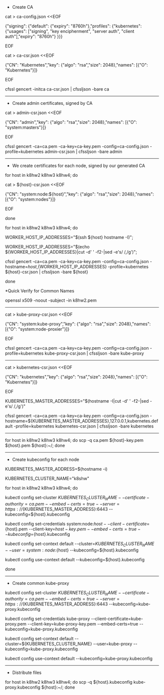 * Create CA

cat > ca-config.json <<EOF

{"signing": {"default": {"expiry": "8760h"},"profiles": {"kubernetes": {"usages": ["signing", "key encipherment", "server auth", "client auth"],"expiry": "8760h"}	}}}

EOF

cat > ca-csr.json <<EOF

{"CN": "Kubernetes","key": {"algo": "rsa","size": 2048},"names": [{"O": "Kubernetes"}]}

EOF


cfssl gencert -initca ca-csr.json | cfssljson -bare ca


--------------------------

* Create admin certificates, signed by CA

cat > admin-csr.json <<EOF

{"CN": "admin","key": {"algo": "rsa","size": 2048},"names": [{"O": "system:masters"}]}

EOF


cfssl gencert -ca=ca.pem -ca-key=ca-key.pem -config=ca-config.json -profile=kubernetes admin-csr.json | cfssljson -bare admin

--------------------------

* We create certificates for each node, signed by our generated CA

for host in k8hw2 k8hw3 k8hw4; do 

cat > ${host}-csr.json <<EOF

{"CN": "system:node:${host}","key": {"algo": "rsa","size": 2048},"names": [{"O": "system:nodes"}]}

EOF

done

for host in k8hw2 k8hw3 k8hw4; do 

WORKER_HOST_IP_ADDRESSES="$(ssh ${host} hostname -I)";

WORKER_HOST_IP_ADDRESSES="$(echo ${WORKER_HOST_IP_ADDRESSES}|cut -d' ' -f2-|sed -e's/ /,/g')";

cfssl gencert -ca=ca.pem -ca-key=ca-key.pem -config=ca-config.json -hostname=${host},${WORKER_HOST_IP_ADDRESSES} -profile=kubernetes ${host}-csr.json | cfssljson -bare ${host}

done

*Quick Verify for Common Names

openssl x509 -noout -subject -in k8hw2.pem

----------------------------------

cat > kube-proxy-csr.json <<EOF

{"CN": "system:kube-proxy","key": {"algo": "rsa","size": 2048},"names": [{"O": "system:node-proxier"}]}

EOF

cfssl gencert -ca=ca.pem -ca-key=ca-key.pem -config=ca-config.json -profile=kubernetes kube-proxy-csr.json | cfssljson -bare kube-proxy

-----------------------------------

cat > kubernetes-csr.json <<EOF

{"CN": "kubernetes","key": {"algo": "rsa","size": 2048},"names": [{"O": "Kubernetes"}]}

EOF

KUBERNETES_MASTER_ADDRESSES="$(hostname -I|cut -d' ' -f2-|sed -e's/ /,/g')"

cfssl gencert -ca=ca.pem -ca-key=ca-key.pem -config=ca-config.json -hostname=${KUBERNETES_MASTER_ADDRESSES},127.0.0.1,kubernetes.default -profile=kubernetes kubernetes-csr.json | cfssljson -bare kubernetes

-----------------------------------

for host in k8hw2 k8hw3 k8hw4; do scp -q ca.pem ${host}-key.pem ${host}.pem ${host}:~/; done

----------------------------------

* Create kubeconfig for each node

KUBERNETES_MASTER_ADDRESS=$(hostname -i)

KUBERNETES_CLUSTER_NAME="k8shw"

for host in k8hw2 k8hw3 k8hw4; do

  kubectl config set-cluster ${KUBERNETES_CLUSTER_NAME} --certificate-authority=ca.pem --embed-certs=true --server=https://${KUBERNETES_MASTER_ADDRESS}:6443 --kubeconfig=${host}.kubeconfig

  kubectl config set-credentials system:node:${host} --client-certificate=${host}.pem --client-key=${host}-key.pem --embed-certs=true --kubeconfig=${host}.kubeconfig

  kubectl config set-context default --cluster=${KUBERNETES_CLUSTER_NAME} --user=system:node:${host} --kubeconfig=${host}.kubeconfig

  kubectl config use-context default --kubeconfig=${host}.kubeconfig

done

----------------------------------

* Create common kube-proxy

kubectl config set-cluster ${KUBERNETES_CLUSTER_NAME} --certificate-authority=ca.pem --embed-certs=true --server=https://${KUBERNETES_MASTER_ADDRESS}:6443 --kubeconfig=kube-proxy.kubeconfig

kubectl config set-credentials kube-proxy --client-certificate=kube-proxy.pem --client-key=kube-proxy-key.pem --embed-certs=true --kubeconfig=kube-proxy.kubeconfig

kubectl config set-context default --cluster=${KUBERNETES_CLUSTER_NAME} --user=kube-proxy --kubeconfig=kube-proxy.kubeconfig

kubectl config use-context default --kubeconfig=kube-proxy.kubeconfig

-----------------------------------

* Distribute files

for host in k8hw2 k8hw3 k8hw4; do scp -q ${host}.kubeconfig kube-proxy.kubeconfig ${host}:~/; done
